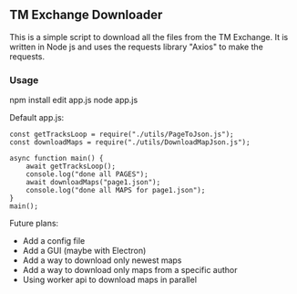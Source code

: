 
## TM Exchange Downloader

This is a simple script to download all the files from the TM Exchange. It is written in Node js and uses the requests library "Axios" to make the requests.

### Usage

npm install
edit app.js
node app.js

Default app.js:
```
const getTracksLoop = require("./utils/PageToJson.js");
const downloadMaps = require("./utils/DownloadMapJson.js");

async function main() {
    await getTracksLoop();
    console.log("done all PAGES");
    await downloadMaps("page1.json");
    console.log("done all MAPS for page1.json");
}
main();
```

Future plans:
- Add a config file
- Add a GUI (maybe with Electron)
- Add a way to download only newest maps 
- Add a way to download only maps from a specific author
- Using worker api to download maps in parallel




